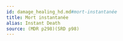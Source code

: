 ```yaml
---
id: damage_healing_hd.md#mort-instantanée
title: Mort instantanée
alias: Instant Death
source: (MDR p298)(SRD p98)
---
```


